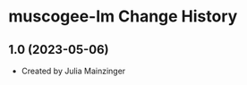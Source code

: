 muscogee-lm Change History
====================

1.0 (2023-05-06)
----------------
* Created by Julia Mainzinger
